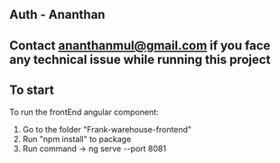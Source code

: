 ## Auth - Ananthan
## Contact ananthanmul@gmail.com if you face any technical issue while running this project

## To start 
To run the frontEnd angular component:
1. Go to the folder "Frank-warehouse-frontend"
2. Run "npm install" to package
3. Run command ->  ng serve --port 8081



